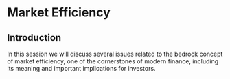 # Market Efficiency
## Introduction
In this session we will discuss several issues related to the bedrock concept of market efficiency, one of the cornerstones of modern finance, including its meaning and important implications for investors.

